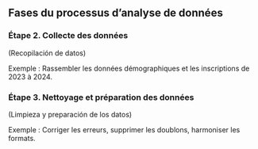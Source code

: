 ## Fases du processus d’analyse de données

### Étape 2. Collecte des données

(Recopilación de datos)

Exemple : Rassembler les données démographiques et les inscriptions de 2023 à 2024.
















###  Étape 3. Nettoyage et préparation des données

(Limpieza y preparación de los datos)

Exemple : Corriger les erreurs, supprimer les doublons, harmoniser les formats.
















